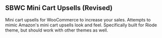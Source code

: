 ## SBWC Mini Cart Upsells (Revised)

Mini cart upsells for WooCommerce to increase your sales. Attempts to mimic Amazon's mini cart upsells look and feel. Specifically built for Riode theme, but should work with other themes as well.